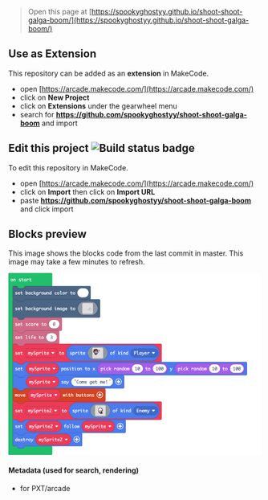  


> Open this page at [https://spookyghostyy.github.io/shoot-shoot-galga-boom/](https://spookyghostyy.github.io/shoot-shoot-galga-boom/)

## Use as Extension

This repository can be added as an **extension** in MakeCode.

* open [https://arcade.makecode.com/](https://arcade.makecode.com/)
* click on **New Project**
* click on **Extensions** under the gearwheel menu
* search for **https://github.com/spookyghostyy/shoot-shoot-galga-boom** and import

## Edit this project ![Build status badge](https://github.com/spookyghostyy/shoot-shoot-galga-boom/workflows/MakeCode/badge.svg)

To edit this repository in MakeCode.

* open [https://arcade.makecode.com/](https://arcade.makecode.com/)
* click on **Import** then click on **Import URL**
* paste **https://github.com/spookyghostyy/shoot-shoot-galga-boom** and click import

## Blocks preview

This image shows the blocks code from the last commit in master.
This image may take a few minutes to refresh.

![A rendered view of the blocks](https://github.com/spookyghostyy/shoot-shoot-galga-boom/raw/master/.github/makecode/blocks.png)

#### Metadata (used for search, rendering)

* for PXT/arcade
<script src="https://makecode.com/gh-pages-embed.js"></script><script>makeCodeRender("{{ site.makecode.home_url }}", "{{ site.github.owner_name }}/{{ site.github.repository_name }}");</script>
